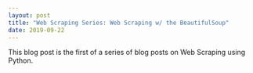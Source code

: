 ```yaml
---
layout: post
title: "Web Scraping Series: Web Scraping w/ the BeautifulSoup"
date: 2019-09-22
---
```


This blog post is the first of a series of blog posts on Web Scraping using Python. 

<script src="https://gist.github.com/cbamedjonekou/9c6665d55e8dd4ec8ae883f09768c987.js"></script>
